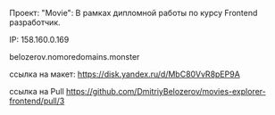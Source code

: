 
Проект: "Movie": В рамках дипломной работы по курсу Frontend разработчик.

IP: 158.160.0.169

belozerov.nomoredomains.monster

ссылка на макет: https://disk.yandex.ru/d/MbC80VvR8pEP9A

ссылка на Pull https://github.com/DmitriyBelozerov/movies-explorer-frontend/pull/3